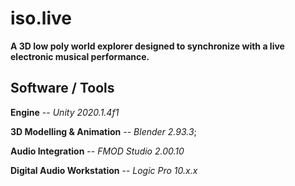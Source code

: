 # iso.live

**A 3D low poly world explorer designed to synchronize with a live electronic musical performance.**
&nbsp;
## Software / Tools

**Engine** -- *Unity 2020.1.4f1*

**3D Modelling & Animation** -- *Blender 2.93.3*;

**Audio Integration** -- *FMOD Studio 2.00.10*

**Digital Audio Workstation** -- *Logic Pro 10.x.x*
